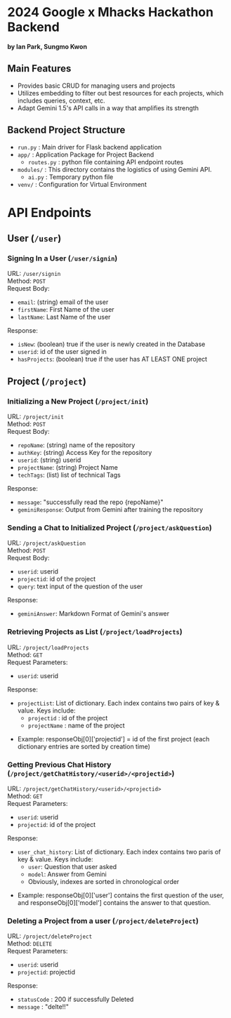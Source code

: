 # 2024 Google x Mhacks Hackathon Backend
**by Ian Park, Sungmo Kwon**
## Main Features
- Provides basic CRUD for managing users and projects
- Utilizes embedding to filter out best resources for each projects, which includes queries, context, etc.
- Adapt Gemini 1.5's API calls in a way that amplifies its strength


## Backend Project Structure
- `run.py` : Main driver for Flask backend application
- `app/` : Application Package for Project Backend
    - `routes.py`
        : python file containing API endpoint routes
- `modules/` : This directory contains the logistics of using Gemini API.
    - `ai.py` : Temporary python file
- `venv/` : Configuration for Virtual Environment

# API Endpoints

## User (`/user`)

### Signing In a User (`/user/signin`)
URL: `/user/signin`\
Method: `POST`\
Request Body:
- `email`: (string) email of the user
- `firstName`: First Name of the user
- `lastName`: Last Name of the user

Response:
- `isNew`: (boolean) true if the user is newly created in the Database
- `userid`: id of the user signed in
- `hasProjects`: (boolean) true if the user has AT LEAST ONE project


## Project (`/project`)

### Initializing a New Project (`/project/init`)
URL: `/project/init`\
Method: `POST`\
Request Body:
- `repoName`: (string) name of the repository
- `authKey`: (string) Access Key for the repository
- `userid`: (string) userid
- `projectName`: (string) Project Name
- `techTags`: (list) list of technical Tags

Response:
- `message`: "successfully read the repo {repoName}"
- `geminiResponse`: Output from Gemini after training the repository


### Sending a Chat to Initialized Project (`/project/askQuestion`)
URL: `/project/askQuestion`\
Method: `POST`\
Request Body:
- `userid`: userid
- `projectid`: id of the project
- `query`: text input of the question of the user

Response:
- `geminiAnswer`: Markdown Format of Gemini's answer

### Retrieving Projects as List (`/project/loadProjects`)
URL: `/project/loadProjects`\
Method: `GET`\
Request Parameters:
- `userid`: userid

Response:
- `projectList`: List of dictionary. Each index contains two pairs of key & value. Keys include:
    - `projectid` : id of the project
    - `projectName` : name of the project
* Example: responseObj[0]['projectid'] = id of the first project (each dictionary entries are sorted by creation time)

### Getting Previous Chat History (`/project/getChatHistory/<userid>/<projectid>`)
URL: `/project/getChatHistory/<userid>/<projectid>`\
Method: `GET`\
Request Parameters:
- `userid`: userid
- `projectid`: id of the project


Response:
- `user_chat_history`: List of dictionary. Each index contains two paris of key & value. Keys include:
    - `user`: Question that user asked
    - `model`: Answer from Gemini
    * Obviously, indexes are sorted in chronological order
* Example: responseObj[0]['user'] contains the first question of the user, and responseObj[0]['model'] contains the answer to that question.

### Deleting a Project from a user (`/project/deleteProject`)
URL: `/project/deleteProject`\
Method: `DELETE`\
Request Parameters:
- `userid`: userid
- `projectid`: projectid

Response:
- `statusCode` : 200 if successfully Deleted
- `message` : "delte!!"